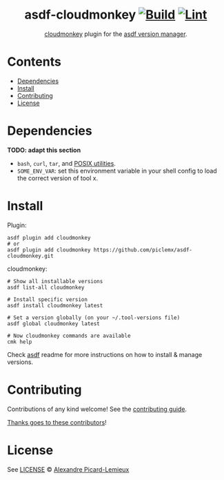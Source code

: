 <div align="center">

# asdf-cloudmonkey [![Build](https://github.com/piclemx/asdf-cloudmonkey/actions/workflows/build.yml/badge.svg)](https://github.com/piclemx/asdf-cloudmonkey/actions/workflows/build.yml) [![Lint](https://github.com/piclemx/asdf-cloudmonkey/actions/workflows/lint.yml/badge.svg)](https://github.com/piclemx/asdf-cloudmonkey/actions/workflows/lint.yml)

[cloudmonkey](https://github.com/piclemx/asdf-cloudmonkey) plugin for the [asdf version manager](https://asdf-vm.com).

</div>

# Contents

- [Dependencies](#dependencies)
- [Install](#install)
- [Contributing](#contributing)
- [License](#license)

# Dependencies

**TODO: adapt this section**

- `bash`, `curl`, `tar`, and [POSIX utilities](https://pubs.opengroup.org/onlinepubs/9699919799/idx/utilities.html).
- `SOME_ENV_VAR`: set this environment variable in your shell config to load the correct version of tool x.

# Install

Plugin:

```shell
asdf plugin add cloudmonkey
# or
asdf plugin add cloudmonkey https://github.com/piclemx/asdf-cloudmonkey.git
```

cloudmonkey:

```shell
# Show all installable versions
asdf list-all cloudmonkey

# Install specific version
asdf install cloudmonkey latest

# Set a version globally (on your ~/.tool-versions file)
asdf global cloudmonkey latest

# Now cloudmonkey commands are available
cmk help
```

Check [asdf](https://github.com/asdf-vm/asdf) readme for more instructions on how to
install & manage versions.

# Contributing

Contributions of any kind welcome! See the [contributing guide](contributing.md).

[Thanks goes to these contributors](https://github.com/piclemx/asdf-cloudmonkey/graphs/contributors)!

# License

See [LICENSE](LICENSE) © [Alexandre Picard-Lemieux](https://github.com/piclemx/)
